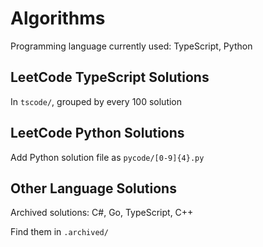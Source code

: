 # Algorithms
Programming language currently used: TypeScript, Python

## LeetCode TypeScript Solutions
In ```tscode/```, grouped by every 100 solution

## LeetCode Python Solutions
Add Python solution file as ```pycode/[0-9]{4}.py```

## Other Language Solutions

Archived solutions: C#, Go, TypeScript, C++

Find them in ```.archived/```

